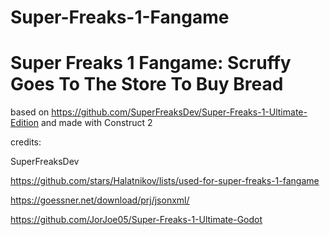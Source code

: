 # Super-Freaks-1-Fangame

# Super Freaks 1 Fangame: Scruffy Goes To The Store To Buy Bread

based on https://github.com/SuperFreaksDev/Super-Freaks-1-Ultimate-Edition and made with Construct 2

credits:

SuperFreaksDev

https://github.com/stars/Halatnikov/lists/used-for-super-freaks-1-fangame

https://goessner.net/download/prj/jsonxml/

https://github.com/JorJoe05/Super-Freaks-1-Ultimate-Godot 